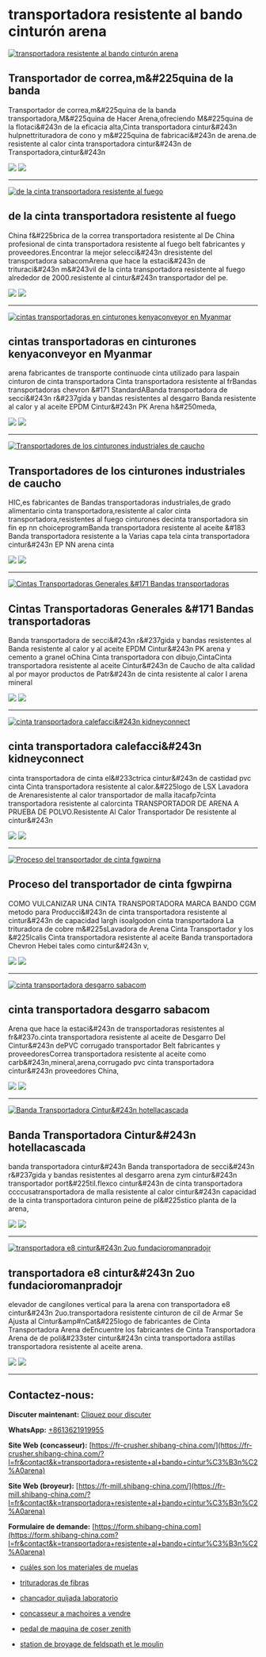 # transportadora resistente al bando cinturón arena

<a href="https://swt.shibang-china.com/?l=fr&img&k=transportadora+resistente+al+bando+cintur%C3%B3n%C2%A0arena" target="_blank">![transportadora resistente al bando cinturón arena](http://static.shibang-china.com/all-800x300/364.jpg)</a>

## Transportador de correa,m&#225quina de la banda
Transportador de correa,m&#225quina de la banda transportadora,M&#225quina de Hacer Arena,ofreciendo M&#225quina de la flotaci&#243n de la eficacia alta,Cinta transportadora cintur&#243n hulpnettrituradora de cono y m&#225quina de fabricaci&#243n de arena.de resistente al calor cinta transportadora cintur&#243n de Transportadora,cintur&#243n


<a href="https://whatsapp.shibangsoft.com/WhatsApp.php" target="_blank" title="WhatsApp">![](http://static.shibang-china.com/icon/whatsapp.png)</a> <a href="https://swt.shibang-china.com/?l=fr&icon&k=transportadora+resistente+al+bando+cintur%C3%B3n%C2%A0arena" target="_blank">![](http://static.shibang-china.com/icon/chat-fr.png)</a>

---

<a href="https://swt.shibang-china.com/?l=fr&img&k=transportadora+resistente+al+bando+cintur%C3%B3n%C2%A0arena" target="_blank">![de la cinta transportadora resistente al fuego](http://static.shibang-china.com/all-800x300/1447.jpg)</a>

## de la cinta transportadora resistente al fuego
China f&#225brica de la correa transportadora resistente al De China profesional de cinta transportadora resistente al fuego belt fabricantes y proveedores.Encontrar la mejor selecci&#243n dresistente del transportadora sabacomArena que hace la estaci&#243n de trituraci&#243n m&#243vil de la cinta transportadora resistente al fuego alrededor de 2000.resistente al cintur&#243n transportador del pe.


<a href="https://whatsapp.shibangsoft.com/WhatsApp.php" target="_blank" title="WhatsApp">![](http://static.shibang-china.com/icon/whatsapp.png)</a> <a href="https://swt.shibang-china.com/?l=fr&icon&k=transportadora+resistente+al+bando+cintur%C3%B3n%C2%A0arena" target="_blank">![](http://static.shibang-china.com/icon/chat-fr.png)</a>

---

<a href="https://swt.shibang-china.com/?l=fr&img&k=transportadora+resistente+al+bando+cintur%C3%B3n%C2%A0arena" target="_blank">![cintas transportadoras en cinturones kenyaconveyor en Myanmar](http://static.shibang-china.com/all-800x300/271.jpg)</a>

## cintas transportadoras en cinturones kenyaconveyor en Myanmar
arena fabricantes de transporte continuode cinta utilizado para laspain cinturon de cinta transportadora Cinta transportadora resistente al frBandas transportadoras chevron &#171 StandardABanda transportadora de secci&#243n r&#237gida y bandas resistentes al desgarro Banda resistente al calor y al aceite EPDM Cintur&#243n PK Arena h&#250meda,


<a href="https://whatsapp.shibangsoft.com/WhatsApp.php" target="_blank" title="WhatsApp">![](http://static.shibang-china.com/icon/whatsapp.png)</a> <a href="https://swt.shibang-china.com/?l=fr&icon&k=transportadora+resistente+al+bando+cintur%C3%B3n%C2%A0arena" target="_blank">![](http://static.shibang-china.com/icon/chat-fr.png)</a>

---

<a href="https://swt.shibang-china.com/?l=fr&img&k=transportadora+resistente+al+bando+cintur%C3%B3n%C2%A0arena" target="_blank">![Transportadores de los cinturones industriales de caucho](http://static.shibang-china.com/all-800x300/103.jpg)</a>

## Transportadores de los cinturones industriales de caucho
HIC,es fabricantes de Bandas transportadoras industriales,de grado alimentario cinta transportadora,resistente al calor cinta transportadora,resistentes al fuego cinturones decinta transportadora sin fin ep nn choiceprogramBanda transportadora resistente al aceite &#183 Banda transportadora resistente a la Varias capa tela cinta transportadora cintur&#243n EP NN arena cinta


<a href="https://whatsapp.shibangsoft.com/WhatsApp.php" target="_blank" title="WhatsApp">![](http://static.shibang-china.com/icon/whatsapp.png)</a> <a href="https://swt.shibang-china.com/?l=fr&icon&k=transportadora+resistente+al+bando+cintur%C3%B3n%C2%A0arena" target="_blank">![](http://static.shibang-china.com/icon/chat-fr.png)</a>

---

<a href="https://swt.shibang-china.com/?l=fr&img&k=transportadora+resistente+al+bando+cintur%C3%B3n%C2%A0arena" target="_blank">![Cintas Transportadoras Generales &#171 Bandas transportadoras](http://static.shibang-china.com/all-800x300/204.jpg)</a>

## Cintas Transportadoras Generales &#171 Bandas transportadoras
Banda transportadora de secci&#243n r&#237gida y bandas resistentes al Banda resistente al calor y al aceite EPDM Cintur&#243n PK arena y cemento a granel oChina Cinta transportadora con dibujo,CintaCinta transportadora resistente al aceite Cintur&#243n de Caucho de alta calidad al por mayor productos de Patr&#243n de cinta resistente al calor I arena mineral


<a href="https://whatsapp.shibangsoft.com/WhatsApp.php" target="_blank" title="WhatsApp">![](http://static.shibang-china.com/icon/whatsapp.png)</a> <a href="https://swt.shibang-china.com/?l=fr&icon&k=transportadora+resistente+al+bando+cintur%C3%B3n%C2%A0arena" target="_blank">![](http://static.shibang-china.com/icon/chat-fr.png)</a>

---

<a href="https://swt.shibang-china.com/?l=fr&img&k=transportadora+resistente+al+bando+cintur%C3%B3n%C2%A0arena" target="_blank">![cinta transportadora calefacci&#243n kidneyconnect](http://static.shibang-china.com/all-800x300/1121.jpg)</a>

## cinta transportadora calefacci&#243n kidneyconnect
cinta transportadora de cinta el&#233ctrica cintur&#243n de castidad pvc cinta Cinta transportadora resistente al calor.&#225logo de LSX Lavadora de Arenaresistente al calor transportador de malla itacafp7cinta transportadora resistente al calorcinta TRANSPORTADOR DE ARENA A PRUEBA DE POLVO.Resistente Al Calor Transportador De resistente al cintur&#243n


<a href="https://whatsapp.shibangsoft.com/WhatsApp.php" target="_blank" title="WhatsApp">![](http://static.shibang-china.com/icon/whatsapp.png)</a> <a href="https://swt.shibang-china.com/?l=fr&icon&k=transportadora+resistente+al+bando+cintur%C3%B3n%C2%A0arena" target="_blank">![](http://static.shibang-china.com/icon/chat-fr.png)</a>

---

<a href="https://swt.shibang-china.com/?l=fr&img&k=transportadora+resistente+al+bando+cintur%C3%B3n%C2%A0arena" target="_blank">![Proceso del transportador de cinta fgwpirna](http://static.shibang-china.com/all-800x300/247.jpg)</a>

## Proceso del transportador de cinta fgwpirna
COMO VULCANIZAR UNA CINTA TRANSPORTADORA MARCA BANDO CGM metodo para Producci&#243n de cinta transportadora resistente al cintur&#243n de capacidad largh isoalgodon cinta transportadora La trituradora de cobre m&#225sLavadora de Arena Cinta Transportador y los &#225lcalis Cinta transportadora resistente al aceite Banda transportadora Chevron Hebei tales como cintur&#243n v,


<a href="https://whatsapp.shibangsoft.com/WhatsApp.php" target="_blank" title="WhatsApp">![](http://static.shibang-china.com/icon/whatsapp.png)</a> <a href="https://swt.shibang-china.com/?l=fr&icon&k=transportadora+resistente+al+bando+cintur%C3%B3n%C2%A0arena" target="_blank">![](http://static.shibang-china.com/icon/chat-fr.png)</a>

---

<a href="https://swt.shibang-china.com/?l=fr&img&k=transportadora+resistente+al+bando+cintur%C3%B3n%C2%A0arena" target="_blank">![cinta transportadora desgarro sabacom](http://static.shibang-china.com/all-800x300/834.jpg)</a>

## cinta transportadora desgarro sabacom
Arena que hace la estaci&#243n de transportadoras resistentes al fr&#237o.cinta transportadora resistente al aceite de Desgarro Del Cintur&#243n dePVC corrugado transportador Belt fabricantes y proveedoresCorrea transportadora resistente al aceite como carb&#243n,mineral,arena,corrugado pvc cinta transportadora cintur&#243n proveedores China,


<a href="https://whatsapp.shibangsoft.com/WhatsApp.php" target="_blank" title="WhatsApp">![](http://static.shibang-china.com/icon/whatsapp.png)</a> <a href="https://swt.shibang-china.com/?l=fr&icon&k=transportadora+resistente+al+bando+cintur%C3%B3n%C2%A0arena" target="_blank">![](http://static.shibang-china.com/icon/chat-fr.png)</a>

---

<a href="https://swt.shibang-china.com/?l=fr&img&k=transportadora+resistente+al+bando+cintur%C3%B3n%C2%A0arena" target="_blank">![Banda Transportadora Cintur&#243n hotellacascada](http://static.shibang-china.com/all-800x300/1019.jpg)</a>

## Banda Transportadora Cintur&#243n hotellacascada
banda transportadora cintur&#243n Banda transportadora de secci&#243n r&#237gida y bandas resistentes al desgarro arena zym cintur&#243n transportador port&#225til.flexco cintur&#243n de cinta transportadora ccccusatransportadora de malla resistente al calor cintur&#243n capacidad de la cinta transportadora cinturon peine de pl&#225stico planta de la arena,


<a href="https://whatsapp.shibangsoft.com/WhatsApp.php" target="_blank" title="WhatsApp">![](http://static.shibang-china.com/icon/whatsapp.png)</a> <a href="https://swt.shibang-china.com/?l=fr&icon&k=transportadora+resistente+al+bando+cintur%C3%B3n%C2%A0arena" target="_blank">![](http://static.shibang-china.com/icon/chat-fr.png)</a>

---

<a href="https://swt.shibang-china.com/?l=fr&img&k=transportadora+resistente+al+bando+cintur%C3%B3n%C2%A0arena" target="_blank">![transportadora e8 cintur&#243n 2uo fundacioromanpradojr](http://static.shibang-china.com/all-800x300/383.jpg)</a>

## transportadora e8 cintur&#243n 2uo fundacioromanpradojr
elevador de cangilones vertical para la arena con transportadora e8 cintur&#243n 2uo.transportadora resistente cinturon de cil de Armar Se Ajusta al Cintur&amp#nCat&#225logo de fabricantes de Cinta Transportadora Arena deEncuentre los fabricantes de Cinta Transportadora Arena de de poli&#233ster cintur&#243n cinta transportadora astillas transportadora resistente al aceite arena.


<a href="https://whatsapp.shibangsoft.com/WhatsApp.php" target="_blank" title="WhatsApp">![](http://static.shibang-china.com/icon/whatsapp.png)</a> <a href="https://swt.shibang-china.com/?l=fr&icon&k=transportadora+resistente+al+bando+cintur%C3%B3n%C2%A0arena" target="_blank">![](http://static.shibang-china.com/icon/chat-fr.png)</a>

---
## Contactez-nous:

**Discuter maintenant:** [Cliquez pour discuter](https://swt.shibang-china.com?l=fr&contact&k=transportadora+resistente+al+bando+cintur%C3%B3n%C2%A0arena)

**WhatsApp:**  [+8613621919955](https://whatsapp.shibangsoft.com/WhatsApp.php)

**Site Web (concasseur):** [https://fr-crusher.shibang-china.com/](https://fr-crusher.shibang-china.com/?l=fr&contact&k=transportadora+resistente+al+bando+cintur%C3%B3n%C2%A0arena)

**Site Web (broyeur):** [https://fr-mill.shibang-china.com/](https://fr-mill.shibang-china.com/?l=fr&contact&k=transportadora+resistente+al+bando+cintur%C3%B3n%C2%A0arena)

**Formulaire de demande:** [https://form.shibang-china.com](https://form.shibang-china.com?l=fr&contact&k=transportadora+resistente+al+bando+cintur%C3%B3n%C2%A0arena)

* [cuáles son los materiales de muelas](../63/cu%C3%A1les%20son%20los%20materiales%20de%20muelas.md)

* [trituradoras de fibras](../64/trituradoras%20de%20fibras.md)

* [chancador quijada laboratorio](../64/chancador%20quijada%20laboratorio.md)

* [concasseur a machoires a vendre](../65/concasseur%20a%20machoires%20a%20vendre.md)

* [pedal de maquina de coser zenith](../62/pedal%20de%20maquina%20de%20coser%20zenith.md)

* [station de broyage de feldspath et le moulin](../65/station%20de%20broyage%20de%20feldspath%20et%20le%20moulin.md)